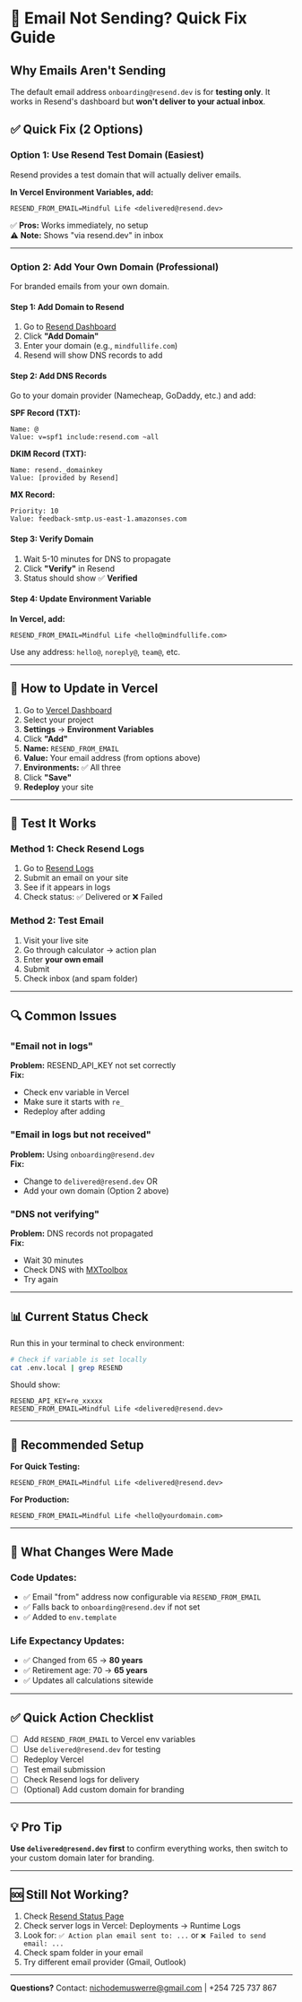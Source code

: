 # 📧 Email Not Sending? Quick Fix Guide

## Why Emails Aren't Sending

The default email address `onboarding@resend.dev` is for **testing only**. It works in Resend's dashboard but **won't deliver to your actual inbox**.

## ✅ Quick Fix (2 Options)

### **Option 1: Use Resend Test Domain (Easiest)**

Resend provides a test domain that will actually deliver emails.

**In Vercel Environment Variables, add:**

```
RESEND_FROM_EMAIL=Mindful Life <delivered@resend.dev>
```

✅ **Pros:** Works immediately, no setup  
⚠️ **Note:** Shows "via resend.dev" in inbox  

---

### **Option 2: Add Your Own Domain (Professional)**

For branded emails from your own domain.

#### **Step 1: Add Domain to Resend**

1. Go to [Resend Dashboard](https://resend.com/domains)
2. Click **"Add Domain"**
3. Enter your domain (e.g., `mindfullife.com`)
4. Resend will show DNS records to add

#### **Step 2: Add DNS Records**

Go to your domain provider (Namecheap, GoDaddy, etc.) and add:

**SPF Record (TXT):**
```
Name: @
Value: v=spf1 include:resend.com ~all
```

**DKIM Record (TXT):**
```
Name: resend._domainkey
Value: [provided by Resend]
```

**MX Record:**
```
Priority: 10
Value: feedback-smtp.us-east-1.amazonses.com
```

#### **Step 3: Verify Domain**

1. Wait 5-10 minutes for DNS to propagate
2. Click **"Verify"** in Resend
3. Status should show ✅ **Verified**

#### **Step 4: Update Environment Variable**

**In Vercel, add:**

```
RESEND_FROM_EMAIL=Mindful Life <hello@mindfullife.com>
```

Use any address: `hello@`, `noreply@`, `team@`, etc.

---

## 🚀 How to Update in Vercel

1. Go to [Vercel Dashboard](https://vercel.com)
2. Select your project
3. **Settings** → **Environment Variables**
4. Click **"Add"**
5. **Name:** `RESEND_FROM_EMAIL`
6. **Value:** Your email address (from options above)
7. **Environments:** ✅ All three
8. Click **"Save"**
9. **Redeploy** your site

---

## 🧪 Test It Works

### Method 1: Check Resend Logs

1. Go to [Resend Logs](https://resend.com/logs)
2. Submit an email on your site
3. See if it appears in logs
4. Check status: ✅ Delivered or ❌ Failed

### Method 2: Test Email

1. Visit your live site
2. Go through calculator → action plan
3. Enter **your own email**
4. Submit
5. Check inbox (and spam folder)

---

## 🔍 Common Issues

### **"Email not in logs"**

**Problem:** RESEND_API_KEY not set correctly  
**Fix:**
- Check env variable in Vercel
- Make sure it starts with `re_`
- Redeploy after adding

### **"Email in logs but not received"**

**Problem:** Using `onboarding@resend.dev`  
**Fix:**
- Change to `delivered@resend.dev` OR
- Add your own domain (Option 2 above)

### **"DNS not verifying"**

**Problem:** DNS records not propagated  
**Fix:**
- Wait 30 minutes
- Check DNS with [MXToolbox](https://mxtoolbox.com)
- Try again

---

## 📊 Current Status Check

Run this in your terminal to check environment:

```bash
# Check if variable is set locally
cat .env.local | grep RESEND
```

Should show:
```
RESEND_API_KEY=re_xxxxx
RESEND_FROM_EMAIL=Mindful Life <delivered@resend.dev>
```

---

## 🎯 Recommended Setup

**For Quick Testing:**
```
RESEND_FROM_EMAIL=Mindful Life <delivered@resend.dev>
```

**For Production:**
```
RESEND_FROM_EMAIL=Mindful Life <hello@yourdomain.com>
```

---

## 📧 What Changes Were Made

### Code Updates:
- ✅ Email "from" address now configurable via `RESEND_FROM_EMAIL`
- ✅ Falls back to `onboarding@resend.dev` if not set
- ✅ Added to `env.template`

### Life Expectancy Updates:
- ✅ Changed from 65 → **80 years**
- ✅ Retirement age: 70 → **65 years**
- ✅ Updates all calculations sitewide

---

## ✅ Quick Action Checklist

- [ ] Add `RESEND_FROM_EMAIL` to Vercel env variables
- [ ] Use `delivered@resend.dev` for testing
- [ ] Redeploy Vercel
- [ ] Test email submission
- [ ] Check Resend logs for delivery
- [ ] (Optional) Add custom domain for branding

---

## 💡 Pro Tip

**Use `delivered@resend.dev` first** to confirm everything works, then switch to your custom domain later for branding.

---

## 🆘 Still Not Working?

1. Check [Resend Status Page](https://resend.com/status)
2. Check server logs in Vercel: Deployments → Runtime Logs
3. Look for: `✅ Action plan email sent to: ...` or `❌ Failed to send email: ...`
4. Check spam folder in your email
5. Try different email provider (Gmail, Outlook)

---

**Questions?** Contact: nichodemuswerre@gmail.com | +254 725 737 867
